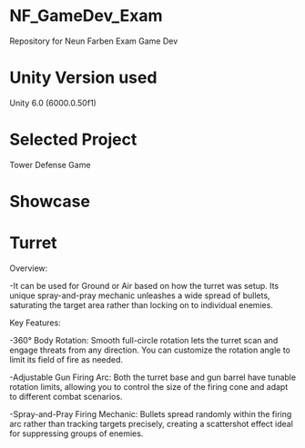 # NF_GameDev_Exam
Repository for Neun Farben Exam Game Dev

# Unity Version used
Unity 6.0 (6000.0.50f1)

# Selected Project
Tower Defense Game

# Showcase
# Turret

Overview:

-It can be used for Ground or Air based on how the turret was setup. Its unique spray-and-pray mechanic unleashes a wide spread of bullets, saturating the target area rather than locking on to individual enemies.
      
Key Features:

-360° Body Rotation: Smooth full-circle rotation lets the turret scan and engage threats from any direction. You can customize the rotation angle to limit its field of fire as needed.
      
-Adjustable Gun Firing Arc: Both the turret base and gun barrel have tunable rotation limits, allowing you to control the size of the firing cone and adapt to different combat scenarios.
      
-Spray-and-Pray Firing Mechanic: Bullets spread randomly within the firing arc rather than tracking targets precisely, creating a scattershot effect ideal for suppressing groups of enemies.
